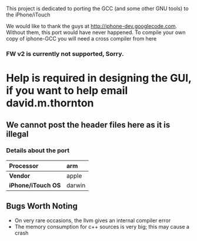 This project is dedicated to porting the GCC (and some other GNU tools) to the iPhone/iTouch

We would like to thank the guys at http://iphone-dev.googlecode.com.  Without them, this port would have never happened. To compile your own copy of iphone-GCC you will need a cross compiler from here

### FW v2 is currently not supported, Sorry. ###

# Help is required in designing the GUI, if you want to help email david.m.thornton #

## We cannot post the header files here as it is illegal ##

### Details about the port ###

| **Processor**        | arm    |
|:---------------------|:-------|
| **Vendor**           | apple  |
| **iPhone/iTouch OS** | darwin |


## Bugs Worth Noting ##

  * On very rare occasions, the llvm gives an internal compiler error
  * The memory consumption for c++ sources is very big; this may cause a crash